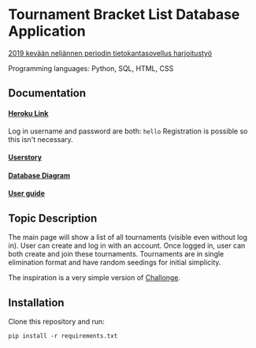 # Tournament Bracket List Database Application

[2019 kevään neljännen periodin tietokantasovellus harjoitustyö](https://materiaalit.github.io/tsoha-19/)

Programming languages: Python, SQL, HTML, CSS

## Documentation

#### [Heroku Link](https://wenlei-dai-rankkauslista-tsoha.herokuapp.com/)

Log in username and password are both: `hello` Registration is possible so this isn't necessary. 

#### [Userstory](https://github.com/rescawen/Wenlei-Dai-Rankkauslista-Tsoha/blob/master/documentation/userstory.md)
#### [Database Diagram](https://github.com/rescawen/Wenlei-Dai-Rankkauslista-Tsoha/blob/master/documentation/dbdiagram.md)
#### [User guide](https://github.com/rescawen/Wenlei-Dai-Rankkauslista-Tsoha/blob/master/documentation/userguide.md)

## Topic Description

The main page will show a list of all tournaments (visible even without log in). User can create and log in with an account. Once logged in, user can both create and join these tournaments. Tournaments are in single elimination format and have random seedings for initial simplicity. 

The inspiration is a very simple version of [Challonge](https://challonge.com/).

## Installation

Clone this repository and run:

`pip install -r requirements.txt`

